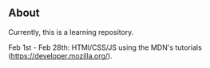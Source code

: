 ## About

Currently, this is a learning repository.

Feb 1st - Feb 28th: HTMl/CSS/JS using the MDN's tutorials (https://developer.mozilla.org/).
